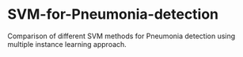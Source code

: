 # SVM-for-Pneumonia-detection
Comparison of different SVM methods for Pneumonia detection using multiple instance learning approach. 
